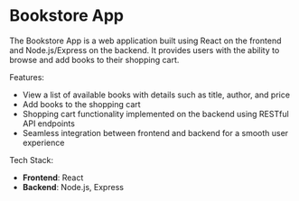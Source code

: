# Bookstore App

The Bookstore App is a web application built using React on the frontend and Node.js/Express on the backend. 
It provides users with the ability to browse and add books to their shopping cart.

Features:
- View a list of available books with details such as title, author, and price
- Add books to the shopping cart
- Shopping cart functionality implemented on the backend using RESTful API endpoints
- Seamless integration between frontend and backend for a smooth user experience

Tech Stack:
- **Frontend**: React
- **Backend**: Node.js, Express
